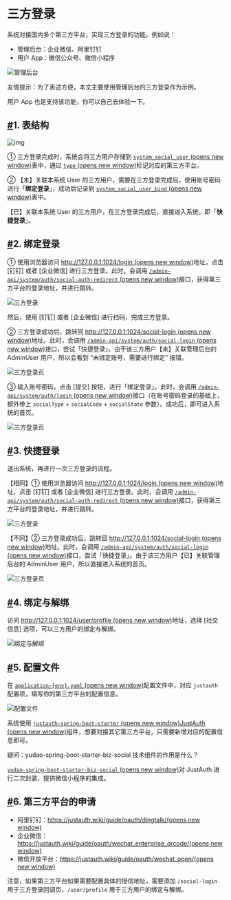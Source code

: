 # 三方登录

系统对接国内多个第三方平台，实现三方登录的功能。例如说：

- 管理后台：企业微信、阿里钉钉
- 用户 App：微信公众号、微信小程序

![管理后台](https://doc.iocoder.cn/img/%E4%B8%89%E6%96%B9%E7%99%BB%E5%BD%95/01.png)

友情提示：为了表述方便，本文主要使用管理后台的三方登录作为示例。

用户 App 也是支持该功能，你可以自己去体验一下。

## [#](https://doc.iocoder.cn/social-user/#_1-表结构)1. 表结构

![img](https://doc.iocoder.cn/img/%E4%B8%89%E6%96%B9%E7%99%BB%E5%BD%95/02.png)

① 三方登录完成时，系统会将三方用户存储到 [`system_social_user` (opens new window)](https://github.com/YunaiV/ruoyi-vue-pro/blob/master/yudao-module-system/yudao-module-system-biz/src/main/java/cn/iocoder/yudao/module/system/dal/dataobject/social/SocialUserDO.java)表中，通过 [`type` (opens new window)](https://github.com/YunaiV/ruoyi-vue-pro/blob/master/yudao-module-system/yudao-module-system-api/src/main/java/cn/iocoder/yudao/module/system/enums/social/SocialTypeEnum.java)标记对应的第三方平台。

② 【未】关联本系统 User 的三方用户，需要在三方登录完成后，使用账号密码进行「**绑定登录**」，成功后记录到 [`system_social_user_bind` (opens new window)](https://github.com/YunaiV/ruoyi-vue-pro/blob/master/yudao-module-system/yudao-module-system-biz/src/main/java/cn/iocoder/yudao/module/system/dal/dataobject/social/SocialUserBindDO.java)表中。

【已】关联本系统 User 的三方用户，在三方登录完成后，直接进入系统，即「**快捷登录**」。

## [#](https://doc.iocoder.cn/social-user/#_2-绑定登录)2. 绑定登录

① 使用浏览器访问 [http://127.0.0.1:1024/login (opens new window)](http://127.0.0.1:1024/login)地址，点击 [钉钉] 或者 [企业微信] 进行三方登录。此时，会调用 [`/admin-api/system/auth/social-auth-redirect` (opens new window)](https://github.com/YunaiV/ruoyi-vue-pro/blob/master/yudao-module-system/yudao-module-system-biz/src/main/java/cn/iocoder/yudao/module/system/controller/admin/auth/AuthController.java#L97-L106)接口，获得第三方平台的登录地址，并进行跳转。

![三方登录](https://doc.iocoder.cn/img/%E4%B8%89%E6%96%B9%E7%99%BB%E5%BD%95/12.png)

然后，使用 [钉钉] 或者 [企业微信] 进行扫码，完成三方登录。

② 三方登录成功后，跳转回 [http://127.0.0.1:1024/social-login (opens new window)](http://127.0.0.1:1024/social-login)地址。此时，会调用 [`/admin-api/system/auth/social-login` (opens new window)](https://github.com/YunaiV/ruoyi-vue-pro/blob/master/yudao-module-system/yudao-module-system-biz/src/main/java/cn/iocoder/yudao/module/system/controller/admin/auth/AuthController.java#L149-L154)接口，尝试「快捷登录」。由于该三方用户【未】关联管理后台的 AdminUser 用户，所以会看到 “未绑定账号，需要进行绑定” 报错。

![三方登录页](https://doc.iocoder.cn/img/%E4%B8%89%E6%96%B9%E7%99%BB%E5%BD%95/11.png)

③ 输入账号密码，点击 [提交] 按钮，进行「绑定登录」。此时，会调用 [`/admin-api/system/auth/login` (opens new window)](https://github.com/YunaiV/ruoyi-vue-pro/blob/master/yudao-module-system/yudao-module-system-biz/src/main/java/cn/iocoder/yudao/module/system/controller/admin/auth/AuthController.java#L61-L66)接口（在账号密码登录的基础上，额外带上 `socialType` + `socialCode` + `socialState` 参数）。成功后，即可进入系统的首页。

![三方登录页](https://doc.iocoder.cn/img/%E4%B8%89%E6%96%B9%E7%99%BB%E5%BD%95/13.png)

## [#](https://doc.iocoder.cn/social-user/#_3-快捷登录)3. 快捷登录

退出系统，再进行一次三方登录的流程。

【相同】① 使用浏览器访问 [http://127.0.0.1:1024/login (opens new window)](http://127.0.0.1:1024/login)地址，点击 [钉钉] 或者 [企业微信] 进行三方登录。此时，会调用 [`/admin-api/system/auth/social-auth-redirect` (opens new window)](https://github.com/YunaiV/ruoyi-vue-pro/blob/master/yudao-module-system/yudao-module-system-biz/src/main/java/cn/iocoder/yudao/module/system/controller/admin/auth/AuthController.java#L97-L106)接口，获得第三方平台的登录地址，并进行跳转。

![三方登录](https://doc.iocoder.cn/img/%E4%B8%89%E6%96%B9%E7%99%BB%E5%BD%95/12.png)

【不同】② 三方登录成功后，跳转回 [http://127.0.0.1:1024/social-login (opens new window)](http://127.0.0.1:1024/social-login)地址。此时，会调用 [`/admin-api/system/auth/social-login` (opens new window)](https://github.com/YunaiV/ruoyi-vue-pro/blob/master/yudao-module-system/yudao-module-system-biz/src/main/java/cn/iocoder/yudao/module/system/controller/admin/auth/AuthController.java#L149-L154)接口，尝试「快捷登录」。由于该三方用户【已】关联管理后台的 AdminUser 用户，所以直接进入系统的首页。

![三方登录页](https://doc.iocoder.cn/img/%E4%B8%89%E6%96%B9%E7%99%BB%E5%BD%95/13.png)

## [#](https://doc.iocoder.cn/social-user/#_4-绑定与解绑)4. 绑定与解绑

访问 [http://127.0.0.1:1024/user/profile (opens new window)](http://127.0.0.1:1024/user/profile)地址，选择 [社交信息] 选项，可以三方用户的绑定与解绑。

![绑定与解绑](https://doc.iocoder.cn/img/%E4%B8%89%E6%96%B9%E7%99%BB%E5%BD%95/21.png)

## [#](https://doc.iocoder.cn/social-user/#_5-配置文件)5. 配置文件

在 [`application-{env}.yaml` (opens new window)](https://github.com/YunaiV/ruoyi-vue-pro/blob/master/yudao-server/src/main/resources/application-local.yaml#L196-L211)配置文件中，对应 `justauth` 配置项，填写你的第三方平台的配置信息。

![配置文件](https://doc.iocoder.cn/img/%E4%B8%89%E6%96%B9%E7%99%BB%E5%BD%95/31.png)

系统使用 [`justauth-spring-boot-starter` (opens new window)](https://github.com/justauth/justauth-spring-boot-starter)[JustAuth (opens new window)](https://github.com/justauth/justauth-spring-boot-starter)组件，想要对接其它第三方平台，只需要新增对应的配置信息即可。

疑问：yudao-spring-boot-starter-biz-social 技术组件的作用是什么？

[`yudao-spring-boot-starter-biz-social` (opens new window)](https://github.com/YunaiV/ruoyi-vue-pro/blob/master/yudao-framework/yudao-spring-boot-starter-biz-social/)对 JustAuth 进行二次封装，提供微信小程序的集成。

## [#](https://doc.iocoder.cn/social-user/#_6-第三方平台的申请)6. 第三方平台的申请

- 阿里钉钉：[https://justauth.wiki/guide/oauth/dingtalk/(opens new window)](https://justauth.wiki/guide/oauth/dingtalk/)
- 企业微信：[https://justauth.wiki/guide/oauth/wechat_enterprise_qrcode/(opens new window)](https://justauth.wiki/guide/oauth/wechat_enterprise_qrcode/)
- 微信开放平台：[https://justauth.wiki/guide/oauth/wechat_open/(opens new window)](https://justauth.wiki/guide/oauth/wechat_open/)

注意，如果第三方平台如果需要配置具体的授信地址，需要添加 `/social-login` 用于三方登录回调页、`/user/profile` 用于三方用户的绑定与解绑。